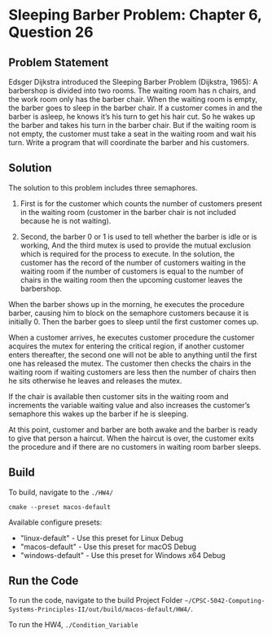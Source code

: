# Sleeping Barber Problem: Chapter 6, Question 26

## Problem Statement

Edsger Dijkstra introduced the Sleeping Barber Problem (Dijkstra, 1965): A barbershop is divided into two rooms. The waiting room has n chairs, and the work room only has the barber chair. When the waiting room is empty, the barber goes to sleep in the barber chair. If a customer comes in and the barber is asleep, he knows it’s his turn to get his hair cut. So he wakes up the barber
and takes his turn in the barber chair. But if the waiting room is not empty, the customer must take a seat in the waiting room and wait his turn. Write a program that will coordinate the barber and his customers.

## Solution

The solution to this problem includes three semaphores.

1. First is for the customer which counts the number of customers present in the waiting room (customer in the barber chair is not included because he is not waiting).

1. Second, the barber 0 or 1 is used to tell whether the barber is idle or is working, And the third mutex is used to provide the mutual exclusion which is required for the process to execute. In the solution, the customer has the record of the number of customers waiting in the waiting room if the number of customers is equal to the number of chairs in the waiting room then the upcoming customer leaves the barbershop.

When the barber shows up in the morning, he executes the procedure barber, causing him to block on the semaphore customers because it is initially 0. Then the barber goes to sleep until the first customer comes up.

When a customer arrives, he executes customer procedure the customer acquires the mutex for entering the critical region, if another customer enters thereafter, the second one will not be able to anything until the first one has released the mutex. The customer then checks the chairs in the waiting room if waiting customers are less then the number of chairs then he sits otherwise he leaves and releases the mutex.

If the chair is available then customer sits in the waiting room and increments the variable waiting value and also increases the customer’s semaphore this wakes up the barber if he is sleeping.

At this point, customer and barber are both awake and the barber is ready to give that person a haircut. When the haircut is over, the customer exits the procedure and if there are no customers in waiting room barber sleeps.

## Build

To build, navigate to the `./HW4/`

`cmake --preset macos-default`

Available configure presets:

 - "linux-default"   - Use this preset for Linux Debug
 - "macos-default"   - Use this preset for macOS Debug
 - "windows-default" - Use this preset for Windows x64 Debug

## Run the Code

To run the code, navigate to the build Project Folder `~/CPSC-5042-Computing-Systems-Principles-II/out/build/macos-default/HW4/`.

To run the HW4, `./Condition_Variable`